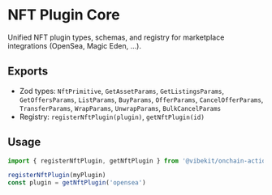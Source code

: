 # NFT Plugin Core

Unified NFT plugin types, schemas, and registry for marketplace integrations (OpenSea, Magic Eden, ...).

## Exports

- Zod types: `NftPrimitive`, `GetAssetParams`, `GetListingsParams`, `GetOffersParams`, `ListParams`, `BuyParams`, `OfferParams`, `CancelOfferParams`, `TransferParams`, `WrapParams`, `UnwrapParams`, `BulkCancelParams`
- Registry: `registerNftPlugin(plugin)`, `getNftPlugin(id)`

## Usage

```ts
import { registerNftPlugin, getNftPlugin } from '@vibekit/onchain-actions-nft'

registerNftPlugin(myPlugin)
const plugin = getNftPlugin('opensea')
```
